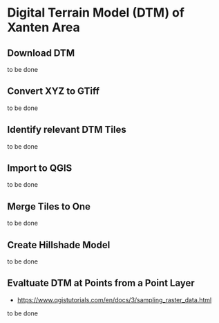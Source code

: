 # Digital Terrain Model (DTM) of Xanten Area

## Download DTM 

to be done

## Convert XYZ to GTiff 

to be done

## Identify relevant DTM Tiles

to be done

## Import to QGIS

to be done

## Merge Tiles to One

to be done

## Create Hillshade Model

to be done

## Evaltuate DTM at Points from a Point Layer

* https://www.qgistutorials.com/en/docs/3/sampling_raster_data.html

to be done
